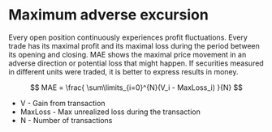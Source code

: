 # Maximum adverse excursion 

Every open position continuously experiences profit fluctuations. 
Every trade has its maximal profit and its maximal loss during the period between its opening and closing. 
MAE shows the maximal price movement in an adverse direction or potential loss that might happen. 
If securities measured in different units were traded, it is better to express results in money.

$$ MAE = \frac{ \sum\limits_{i=0}^{N}(V_i - MaxLoss_i) }{N} $$ 

- V - Gain from transaction 
- MaxLoss - Max unrealized loss during the transaction
- N - Number of transactions
